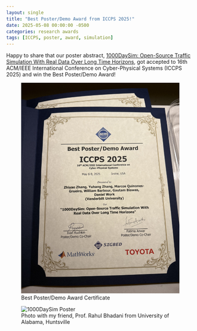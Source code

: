 ```yaml
---
layout: single
title: "Best Poster/Demo Award from ICCPS 2025!"
date: 2025-05-08 00:00:00 -0500
categories: research awards
tags: [ICCPS, poster, award, simulation]
---
```


Happy to share that our poster abstract, [1000DaySim: Open-Source Traffic Simulation With Real Data Over Long Time Horizons](https://doi.org/10.1145/3716550.3725151), got accepted to 16th ACM/IEEE International Conference on
Cyber-Physical Systems (ICCPS 2025) and win the Best Poster/Demo Award! 

<figure>
  <img src="/assets/images/ICCPS-award.jpg" alt="ICCPS 2025 Best Poster/Demo Award Certificate">
  <figcaption>Best Poster/Demo Award Certificate</figcaption>
</figure>

<figure>
  <img src="/assets/images/ICCPS-poster.PNG" alt="1000DaySim Poster">
  <figcaption>Photo with my friend, Prof. Rahul Bhadani from University of Alabama, Huntsville</figcaption>
</figure>

